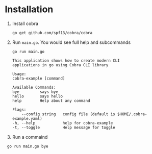 # Installation

1. Install cobra

    `go get github.com/spf13/cobra/cobra`  


2. Run `main.go`. You would see full help and subcommands

    ```
    go run main.go

    This application shows how to create modern CLI
    applications in go using Cobra CLI library

    Usage:
    cobra-example [command]

    Available Commands:
    bye         says bye
    hello       says hello
    help        Help about any command

    Flags:
        --config string   config file (default is $HOME/.cobra-example.yaml)
    -h, --help            help for cobra-example
    -t, --toggle          Help message for toggle
    ```
3. Run a commaind 
 ```
  go run main.go bye
  ```
